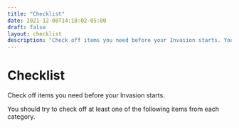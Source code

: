 ```yaml
---
title: "Checklist"
date: 2021-12-08T14:18:02-05:00
draft: false
layout: checklist
description: "Check off items you need before your Invasion starts. You should try to check off at least one of the following items from each category."
---
```


# Checklist
Check off items you need before your Invasion starts.

You should try to check off at least one of the following items from each category.